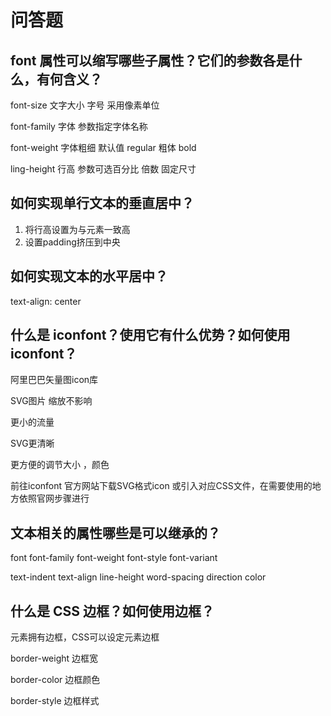 # 问答题

## font 属性可以缩写哪些子属性？它们的参数各是什么，有何含义？
font-size 文字大小 字号 采用像素单位

font-family 字体 参数指定字体名称

font-weight 字体粗细 默认值 regular 粗体 bold 

ling-height 行高 参数可选百分比 倍数 固定尺寸

## 如何实现单行文本的垂直居中？

1. 将行高设置为与元素一致高
2. 设置padding挤压到中央

## 如何实现文本的水平居中？

text-align: center

## 什么是 iconfont？使用它有什么优势？如何使用 iconfont？

阿里巴巴矢量图icon库

SVG图片 缩放不影响

更小的流量

SVG更清晰

更方便的调节大小 ，颜色

前往iconfont 官方网站下载SVG格式icon 或引入对应CSS文件，在需要使用的地方依照官网步骤进行


## 文本相关的属性哪些是可以继承的？

font font-family font-weight font-style font-variant 

text-indent
text-align
line-height
word-spacing
direction
color

## 什么是 CSS 边框？如何使用边框？

元素拥有边框，CSS可以设定元素边框

border-weight 边框宽

border-color 边框颜色

border-style 边框样式

